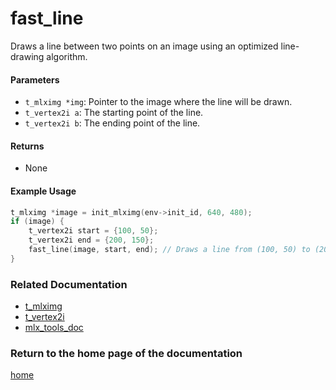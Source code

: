 # fast_line
Draws a line between two points on an image using an optimized line-drawing algorithm.

#### Parameters
- `t_mlximg *img`: Pointer to the image where the line will be drawn.
- `t_vertex2i a`: The starting point of the line.
- `t_vertex2i b`: The ending point of the line.

#### Returns
- None

#### Example Usage
```c
t_mlximg *image = init_mlximg(env->init_id, 640, 480);
if (image) {
    t_vertex2i start = {100, 50};
    t_vertex2i end = {200, 150};
    fast_line(image, start, end); // Draws a line from (100, 50) to (200, 150)
}
```

### Related Documentation
- [t_mlximg](./t_mlxbuf.md)
- [t_vertex2i](../vertex/vertex2i/vertex2i.md)
- [mlx_tools_doc](./mlx-tools-doc.md)

### Return to the home page of the documentation
[home](../home.md)

